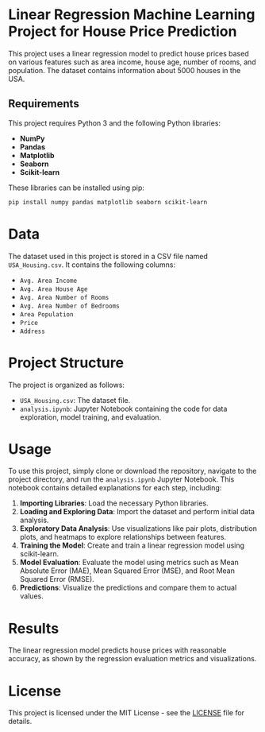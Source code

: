# Linear Regression Machine Learning Project for House Price Prediction

This project uses a linear regression model to predict house prices based on various features such as area income, house age, number of rooms, and population. The dataset contains information about 5000 houses in the USA.

## Requirements

This project requires Python 3 and the following Python libraries:

- **NumPy**
- **Pandas**
- **Matplotlib**
- **Seaborn**
- **Scikit-learn**

These libraries can be installed using pip:

```bash
pip install numpy pandas matplotlib seaborn scikit-learn
```
# Data
The dataset used in this project is stored in a CSV file named `USA_Housing.csv`. It contains the following columns:

- `Avg. Area Income`
- `Avg. Area House Age`
- `Avg. Area Number of Rooms`
- `Avg. Area Number of Bedrooms`
- `Area Population`
- `Price`
- `Address`

# Project Structure
The project is organized as follows:

- `USA_Housing.csv`: The dataset file.
- `analysis.ipynb`: Jupyter Notebook containing the code for data exploration, model training, and evaluation.

# Usage
To use this project, simply clone or download the repository, navigate to the project directory, and run the `analysis.ipynb` Jupyter Notebook. This notebook contains detailed explanations for each step, including:

1. **Importing Libraries**: Load the necessary Python libraries.
2. **Loading and Exploring Data**: Import the dataset and perform initial data analysis.
3. **Exploratory Data Analysis**: Use visualizations like pair plots, distribution plots, and heatmaps to explore relationships between features.
4. **Training the Model**: Create and train a linear regression model using scikit-learn.
5. **Model Evaluation**: Evaluate the model using metrics such as Mean Absolute Error (MAE), Mean Squared Error (MSE), and Root Mean Squared Error (RMSE).
6. **Predictions**: Visualize the predictions and compare them to actual values.

# Results
The linear regression model predicts house prices with reasonable accuracy, as shown by the regression evaluation metrics and visualizations.

# License
This project is licensed under the MIT License - see the [LICENSE](LICENSE) file for details.
